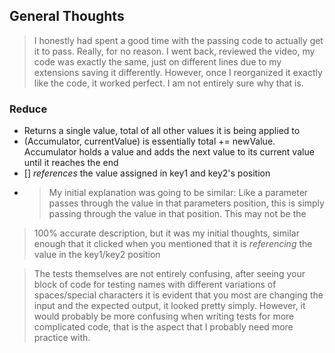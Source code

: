 ## General Thoughts ##
> I honestly had spent a good time with the passing code to actually get it to pass. Really, for no reason. I went back, reviewed the video, my code was exactly the same, just on different lines due to my
> extensions saving it differently. However, once I reorganized it exactly like the code, it worked perfect. I am not entirely sure why that is.

### Reduce ###
* Returns a single value, total of all other values it is being applied to
* (Accumulator, currentValue) is essentially total += newValue. Accumulator holds a value and adds the next value to its current value until it reaches the end
* [] _references_ the value assigned in key1 and key2's position
* > My initial explanation was going to be similar: Like a parameter passes through the value in that parameters position, this is simply passing through the value in that position. This may not be the
> 100% accurate description, but it was my initial thoughts, similar enough that it clicked when you mentioned that it is _referencing_ the value in the key1/key2 position

> The tests themselves are not entirely confusing, after seeing your block of code for testing names with different variations of spaces/special characters it is evident that you most are changing the input
> and the expected output, it looked pretty simply. However, it would probably be more confusing when writing tests for more complicated code, that is the aspect that I probably need more practice with.
